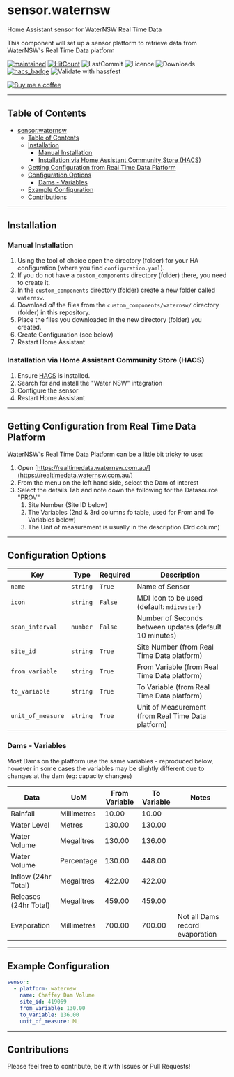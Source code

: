 # sensor.waternsw

Home Assistant sensor for WaterNSW Real Time Data

This component will set up a sensor platform to retrieve data from WaterNSW's Real Time Data platform

[![maintained](https://img.shields.io/maintenance/yes/2022.svg)](#)
[![HitCount](http://hits.dwyl.io/bacco007/sensorwaternsw.svg)](http://hits.dwyl.io/bacco007/sensorwaternsw)
![LastCommit](https://img.shields.io/github/last-commit/bacco007/sensor.waternsw)
![Licence](https://img.shields.io/github/license/bacco007/sensor.waternsw)
![Downloads](https://img.shields.io/github/downloads/bacco007/sensor.waternsw/total)
[![hacs_badge](https://img.shields.io/badge/HACS-Custom-orange.svg)](https://github.com/hacs/integration)
![Validate with hassfest](https://github.com/bacco007/sensor.waternsw/workflows/Validate%20with%20hassfest/badge.svg)

[![Buy me a coffee][buymeacoffee-shield]][buymeacoffee]

---

## Table of Contents

- [sensor.waternsw](#sensorwaternsw)
  - [Table of Contents](#table-of-contents)
  - [Installation](#installation)
    - [Manual Installation](#manual-installation)
    - [Installation via Home Assistant Community Store (HACS)](#installation-via-home-assistant-community-store-hacs)
  - [Getting Configuration from Real Time Data Platform](#getting-configuration-from-real-time-data-platform)
  - [Configuration Options](#configuration-options)
    - [Dams - Variables](#dams---variables)
  - [Example Configuration](#example-configuration)
  - [Contributions](#contributions)

---

## Installation

### Manual Installation

1. Using the tool of choice open the directory (folder) for your HA configuration (where you find `configuration.yaml`).
2. If you do not have a `custom_components` directory (folder) there, you need to create it.
3. In the `custom_components` directory (folder) create a new folder called `waternsw`.
4. Download _all_ the files from the `custom_components/waternsw/` directory (folder) in this repository.
5. Place the files you downloaded in the new directory (folder) you created.
6. Create Configuration (see below)
7. Restart Home Assistant

### Installation via Home Assistant Community Store (HACS)

1. Ensure [HACS](http://hacs.xyz/) is installed.
2. Search for and install the "Water NSW" integration
3. Configure the sensor
4. Restart Home Assistant

---

## Getting Configuration from Real Time Data Platform

WaterNSW's Real Time Data Platform can be a little bit tricky to use:

1. Open [https://realtimedata.waternsw.com.au/](https://realtimedata.waternsw.com.au/)
2. From the menu on the left hand side, select the Dam of interest
3. Select the details Tab and note down the following for the Datasource "PROV"
   1. Site Number (Site ID below)
   2. The Variables (2nd & 3rd columns fo table, used for From and To Variables below)
   3. The Unit of measurement is usually in the description (3rd column)

---

## Configuration Options

| Key               | Type     | Required | Description                                            |
| ----------------- | -------- | -------- | ------------------------------------------------------ |
| `name`            | `string` | `True`   | Name of Sensor                                         |
| `icon`            | `string` | `False`  | MDI Icon to be used (default: `mdi:water`)             |
| `scan_interval`   | `number` | `False`  | Number of Seconds between updates (default 10 minutes) |
| `site_id`         | `string` | `True`   | Site Number (from Real Time Data platform)             |
| `from_variable`   | `string` | `True`   | From Variable (from Real Time Data platform)           |
| `to_variable`     | `string` | `True`   | To Variable (from Real Time Data platform)             |
| `unit_of_measure` | `string` | `True`   | Unit of Measurement (from Real Time Data platform)     |

### Dams - Variables

Most Dams on the platform use the same variables - reproduced below, however in some cases the variables may be slightly different due to changes at the dam (eg: capacity changes)

| Data                  | UoM         | From Variable | To Variable | Notes                           |
| --------------------- | ----------- | ------------- | ----------- | ------------------------------- |
| Rainfall              | Millimetres | 10.00         | 10.00       |
| Water Level           | Metres      | 130.00        | 130.00      |
| Water Volume          | Megalitres  | 130.00        | 136.00      |
| Water Volume          | Percentage  | 130.00        | 448.00      |
| Inflow (24hr Total)   | Megalitres  | 422.00        | 422.00      |
| Releases (24hr Total) | Megalitres  | 459.00        | 459.00      |
| Evaporation           | Millimetres | 700.00        | 700.00      | Not all Dams record evaporation |

---

## Example Configuration

```yaml
sensor:
  - platform: waternsw
    name: Chaffey Dam Volume
    site_id: 419069
    from_variable: 130.00
    to_variable: 136.00
    unit_of_measure: ML
```

---

## Contributions

Please feel free to contribute, be it with Issues or Pull Requests!

[buymeacoffee-shield]: https://www.buymeacoffee.com/assets/img/guidelines/download-assets-sm-2.svg
[buymeacoffee]: https://www.buymeacoffee.com/bacco007
